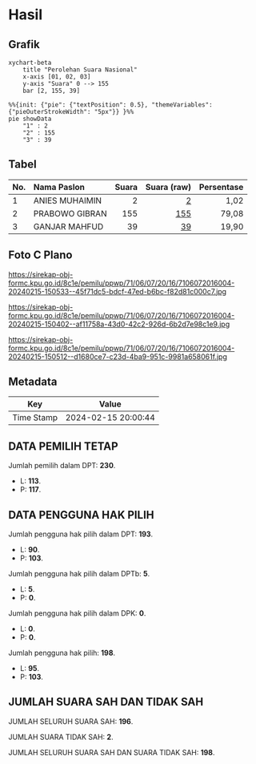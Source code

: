 # Hasil

## Grafik

```mermaid
xychart-beta
    title "Perolehan Suara Nasional"
    x-axis [01, 02, 03]
    y-axis "Suara" 0 --> 155
    bar [2, 155, 39]
```

```mermaid
%%{init: {"pie": {"textPosition": 0.5}, "themeVariables": {"pieOuterStrokeWidth": "5px"}} }%%
pie showData
    "1" : 2
    "2" : 155
    "3" : 39
```

## Tabel

| No. | Nama Paslon    | Suara | Suara (raw) | Persentase |
|:--- |:-------------- | -----:| -----------:| ----------:|
| 1   | ANIES MUHAIMIN | 2     | [2][p-1]    | 1,02       |
| 2   | PRABOWO GIBRAN | 155   | [155][p-2]  | 79,08      |
| 3   | GANJAR MAHFUD  | 39    | [39][p-3]   | 19,90      |


[p-1]: https://github.com/gigit-pemilu/pemilu-2024/blob/main/pilpres/hitung-suara/sub/71-sulawesi-utara/sub/06-minahasa-utara/sub/07-likupang-timur/sub/2016-kalinaun/sub/004-tps/sub/paslon-1.txt
[p-2]: https://github.com/gigit-pemilu/pemilu-2024/blob/main/pilpres/hitung-suara/sub/71-sulawesi-utara/sub/06-minahasa-utara/sub/07-likupang-timur/sub/2016-kalinaun/sub/004-tps/sub/paslon-2.txt
[p-3]: https://github.com/gigit-pemilu/pemilu-2024/blob/main/pilpres/hitung-suara/sub/71-sulawesi-utara/sub/06-minahasa-utara/sub/07-likupang-timur/sub/2016-kalinaun/sub/004-tps/sub/paslon-3.txt

## Foto C Plano

https://sirekap-obj-formc.kpu.go.id/8c1e/pemilu/ppwp/71/06/07/20/16/7106072016004-20240215-150533--45f71dc5-bdcf-47ed-b6bc-f82d81c000c7.jpg

https://sirekap-obj-formc.kpu.go.id/8c1e/pemilu/ppwp/71/06/07/20/16/7106072016004-20240215-150402--af11758a-43d0-42c2-926d-6b2d7e98c1e9.jpg

https://sirekap-obj-formc.kpu.go.id/8c1e/pemilu/ppwp/71/06/07/20/16/7106072016004-20240215-150512--d1680ce7-c23d-4ba9-951c-9981a658061f.jpg


## Metadata

| Key        | Value               |
| ---------- | ------------------- |
| Time Stamp | 2024-02-15 20:00:44 |


## DATA PEMILIH TETAP

Jumlah pemilih dalam DPT: **230**.
 * L: **113**.
 * P: **117**.

## DATA PENGGUNA HAK PILIH

Jumlah pengguna hak pilih dalam DPT: **193**.
 * L: **90**.
 * P: **103**.

Jumlah pengguna hak pilih dalam DPTb: **5**.
 * L: **5**.
 * P: **0**.

Jumlah pengguna hak pilih dalam DPK: **0**.
 * L: **0**.
 * P: **0**.

Jumlah pengguna hak pilih: **198**.
 * L: **95**.
 * P: **103**.

## JUMLAH SUARA SAH DAN TIDAK SAH

JUMLAH SELURUH SUARA SAH: **196**.

JUMLAH SUARA TIDAK SAH: **2**.

JUMLAH SELURUH SUARA SAH DAN SUARA TIDAK SAH: **198**.


